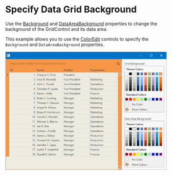 # Specify Data Grid Background

Use the [Background](https://docs.devexpress.com/WPF/DevExpress.Xpf.Grid.GridControl.Background?v=20.2) and [DataAreaBackground](https://docs.devexpress.com/WPF/DevExpress.Xpf.Grid.DataControlBase.DataAreaBackground?v=20.2) properties to change the background of the GridControl and its data area.

This example allows you to use the [ColorEdit](https://docs.devexpress.com/WPF/DevExpress.Xpf.Editors.ColorEdit?v=20.2&p=netframework) controls to specify the `Background` and `DataAreaBackground` properties.

![](https://github.com/DevExpress-Examples/how-to-specify-wpf-data-grid-background/blob/20.2.2%2B/data-grid-background.png)
